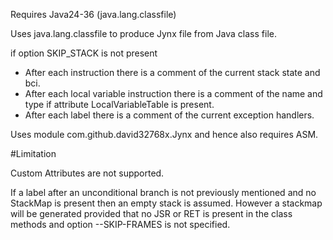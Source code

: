 Requires Java24-36 (java.lang.classfile)

Uses java.lang.classfile to produce Jynx file from Java class file.

if option SKIP_STACK is not present
 
*	After each instruction there is a comment of the current stack state and bci.
*	After each local variable instruction there is a comment of the name and type if attribute LocalVariableTable is present.
*	After each label there is a comment of the current exception handlers.


Uses module com.github.david32768x.Jynx and hence also requires ASM.

#Limitation

Custom Attributes are not supported.

If a label after an unconditional branch is not previously mentioned
and no StackMap is present then an empty stack is assumed.
However a stackmap will be generated provided that
 no JSR or RET is present in the class methods
 and option --SKIP-FRAMES is not specified.